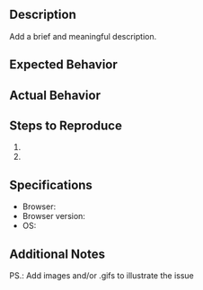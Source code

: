 ## Description
Add a brief and meaningful description.

## Expected Behavior

## Actual Behavior

## Steps to Reproduce
1.
2.

## Specifications
  - Browser:
  - Browser version:
  - OS: 

## Additional Notes
PS.: Add images and/or .gifs to illustrate the issue
